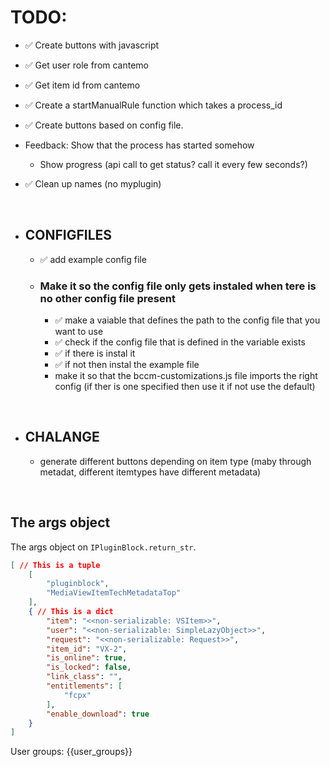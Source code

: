 
# TODO:
- ✅ Create buttons with javascript 
- ✅ Get user role from cantemo
- ✅ Get item id from cantemo
- ✅ Create a startManualRule function which takes a process_id 
- ✅ Create buttons based on config file.

- Feedback: Show that the process has started somehow
  - Show progress (api call to get status? call it every few seconds?)

- ✅ Clean up names (no myplugin)

<br/>

- ## CONFIGFILES
    - ✅ add example config file

    - ### Make it so the config file only gets instaled when tere is no other config file present
        - ✅ make a vaiable that defines the path to the config file that you want to use
        - ✅ check if the config file that is defined in the variable exists
        - ✅ if there is instal it
        - ✅ if not then instal the example file
        - make it so that the bccm-customizations.js file imports the right config (if ther is one specified then use it if not use the default)


<br/>

- ## CHALANGE
    - generate different buttons depending on item type (maby through metadat, different itemtypes have different metadata)

<br/>

## The args object

The args object on `IPluginBlock.return_str`.

```json
[ // This is a tuple
    [
        "pluginblock",
        "MediaViewItemTechMetadataTop"
    ],
    { // This is a dict
        "item": "<<non-serializable: VSItem>>",
        "user": "<<non-serializable: SimpleLazyObject>>",
        "request": "<<non-serializable: Request>>",
        "item_id": "VX-2",
        "is_online": true,
        "is_locked": false,
        "link_class": "",
        "entitlements": [
            "fcpx"
        ],
        "enable_download": true
    }
]
```

User groups: {{user_groups}}
